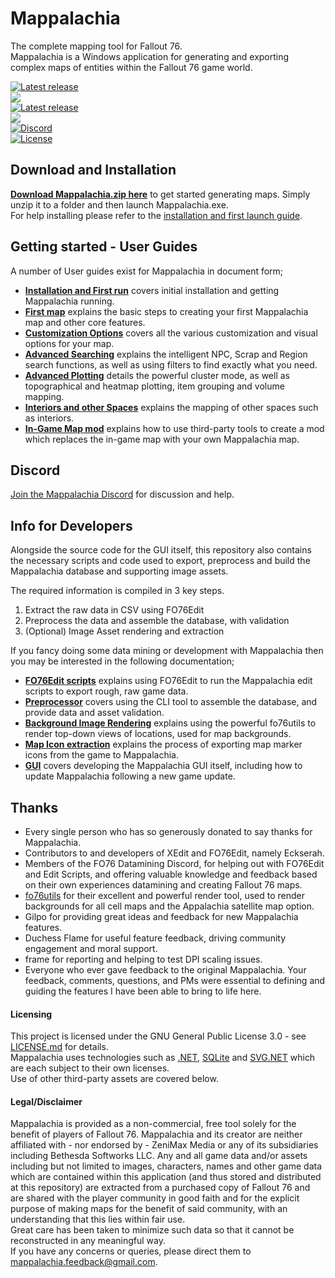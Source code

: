 # Mappalachia

The complete mapping tool for Fallout 76.<br/>
Mappalachia is a Windows application for generating and exporting complex maps of entities within the Fallout 76 game world.

[![Latest release](https://img.shields.io/github/downloads/AHeroicLlama/Mappalachia/total)](https://github.com/AHeroicLlama/Mappalachia/releases/latest)<br>
![](https://img.shields.io/github/last-commit/AHeroicLlama/Mappalachia)<br/>
[![Latest release](https://img.shields.io/github/v/release/aheroicllama/mappalachia)](https://github.com/AHeroicLlama/Mappalachia/releases/latest)<br/>
![](https://img.shields.io/badge/game%20version-1.7.20.12-green)<br/>
[![Discord](https://img.shields.io/discord/1029499482028646400?label=Discord&logo=Discord)](https://discord.gg/Z2GMpm6rad)<br/>
[![License](https://img.shields.io/github/license/AHeroicLlama/Mappalachia)](LICENSE.md)

## Download and Installation
[__Download Mappalachia.zip here__](https://github.com/AHeroicLlama/Mappalachia/releases/latest) to get started generating maps. Simply unzip it to a folder and then launch Mappalachia.exe.<br/>
For help installing please refer to the [installation and first launch guide](Docs/User/Installation_and_first_run.md).<br/>

## Getting started - User Guides
A number of User guides exist for Mappalachia in document form;<br/>

* [**Installation and First run**](Docs/User/Installation_and_first_run.md) covers initial installation and getting Mappalachia running.
* [**First map**](Docs/User/First_map.md) explains the basic steps to creating your first Mappalachia map and other core features.
* [**Customization Options**](Docs/User/Customization.md) covers all the various customization and visual options for your map.
* [**Advanced Searching**](Docs/User/Advanced_searching.md) explains the intelligent NPC, Scrap and Region search functions, as well as using filters to find exactly what you need.
* [**Advanced Plotting**](Docs/User/Advanced_plotting.md) details the powerful cluster mode, as well as topographical and heatmap plotting, item grouping and volume mapping.
* [**Interiors and other Spaces**](Docs/User/Choosing_spaces.md) explains the mapping of other spaces such as interiors.
* [**In-Game Map mod**](Docs/User/Game_map_mod.md) explains how to use third-party tools to create a mod which replaces the in-game map with your own Mappalachia map.

## Discord
[Join the Mappalachia Discord](https://discord.gg/Z2GMpm6rad) for discussion and help.

## Info for Developers
Alongside the source code for the GUI itself, this repository also contains the necessary scripts and code used to export, preprocess and build the Mappalachia database and supporting image assets.

The required information is compiled in 3 key steps.
1. Extract the raw data in CSV using FO76Edit
2. Preprocess the data and assemble the database, with validation
3. (Optional) Image Asset rendering and extraction

If you fancy doing some data mining or development with Mappalachia then you may be interested in the following documentation;

* [**FO76Edit scripts**](Docs/Developer/EditScripts.md) explains using FO76Edit to run the Mappalachia edit scripts to export rough, raw game data.
* [**Preprocessor**](Docs/Developer/Preprocessor.md) covers using the CLI tool to assemble the database, and provide data and asset validation.
* [**Background Image Rendering**](Docs/Developer/BackgroundRendering.md) explains using the powerful fo76utils to render top-down views of locations, used for map backgrounds.
* [**Map Icon extraction**](Docs/Developer/IconExtraction.md) explains the process of exporting map marker icons from the game to Mappalachia.
* [**GUI**](Docs/Developer/GUI.md) covers developing the Mappalachia GUI itself, including how to update Mappalachia following a new game update.

## Thanks
* Every single person who has so generously donated to say thanks for Mappalachia.
* Contributors to and developers of XEdit and FO76Edit, namely Eckserah.
* Members of the FO76 Datamining Discord, for helping out with FO76Edit and Edit Scripts, and offering valuable knowledge and feedback based on their own experiences datamining and creating Fallout 76 maps.
* [fo76utils](https://github.com/fo76utils) for their excellent and powerful render tool, used to render backgrounds for all cell maps and the Appalachia satellite map option.
* Gilpo for providing great ideas and feedback for new Mappalachia features.
* Duchess Flame for useful feature feedback, driving community engagement and moral support.
* frame for reporting and helping to test DPI scaling issues.
* Everyone who ever gave feedback to the original Mappalachia. Your feedback, comments, questions, and PMs were essential to defining and guiding the features I have been able to bring to life here.

#### Licensing
This project is licensed under the GNU General Public License 3.0 - see [LICENSE.md](LICENSE.md) for details.<br/>
Mappalachia uses technologies such as [.NET](https://dotnet.microsoft.com/en-us/platform/free), [SQLite](https://www.sqlite.org/copyright.html) and [SVG.NET](https://github.com/svg-net/SVG?tab=MS-PL-1-ov-file#readme) which are each subject to their own licenses.<br/>
Use of other third-party assets are covered below.

#### Legal/Disclaimer
Mappalachia is provided as a non-commercial, free tool solely for the benefit of players of Fallout 76. Mappalachia and its creator are neither affiliated with - nor endorsed by - ZeniMax Media or any of its subsidiaries including Bethesda Softworks LLC. Any and all game data and/or assets including but not limited to images, characters, names and other game data which are contained within this application (and thus stored and distributed at this repository) are extracted from a purchased copy of Fallout 76 and are shared with the player community in good faith and for the explicit purpose of making maps for the benefit of said community, with an understanding that this lies within fair use.<br/>
Great care has been taken to minimize such data so that it cannot be reconstructed in any meaningful way.<br/>
If you have any concerns or queries, please direct them to mappalachia.feedback@gmail.com.
